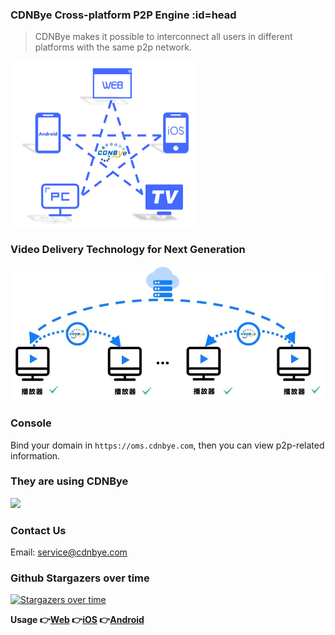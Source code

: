 ### CDNBye Cross-platform P2P Engine :id=head
> CDNBye makes it possible to interconnect all users in different platforms with the same p2p network.

<img width="300" src="pics/newlogo.png" alt="p2p">

### Video Delivery Technology for Next Generation

<img width="600" src="pics/p2p.jpg" alt="p2p">

### Console
Bind your domain in `https://oms.cdnbye.com`, then you can view p2p-related information.

### They are using CDNBye
[<img src="https://timgsa.baidu.com/timg?image&quality=80&size=b9999_10000&sec=1531253035445&di=7af6cc9ad4abe3d06ba376af22d85131&imgtype=0&src=http%3A%2F%2Fimg.kuai8.com%2Fattaches%2Fintro%2F1213%2F201612131436417407.png" width="120">](https://egame.qq.com/?hls=1&p2p=1&_debug=1)

### Contact Us
Email: service@cdnbye.com

### Github Stargazers over time

[![Stargazers over time](https://starcharts.herokuapp.com/cdnbye/hlsjs-p2p-engine.svg)](https://starcharts.herokuapp.com/cdnbye/hlsjs-p2p-engine)
      
**Usage 👉[Web](/en/web/usage.md)  👉[iOS](/en/ios/usage.md)   👉[Android](/en/android/usage.md)**
